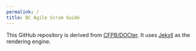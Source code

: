```yaml
---
permalink: /
title: BC Agile Scrum Guide
---
```

This GitHub repository is derived from [CFPB/DOCter](https://github.com/CFPB/DOCter).
It uses [Jekyll](http://jekyllrb.com/) as the rendering engine.


